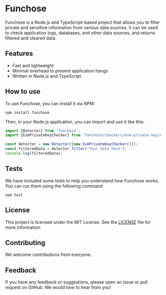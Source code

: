 # Funchose

Funchose is a Node.js and TypeScript-based project that allows you to filter private and sensitive information from
various data sources. It can be used to check application logs, databases, and other data sources, and returns filtered
and cleared data.

## Features

- Fast and lightweight
- Minimal overhead to prevent application hangs
- Written in Node.js and TypeScript

## How to use

To use Funchose, you can install it via NPM:

```shell
npm install funchose
```

Then, in your Node.js application, you can import and use it like this:

```typescript
import {Detector} from 'funchose';
import {EvmPrivateKeyChecker} from 'funchose/checkers/evm-private-key/evm-private-key.checker';

const detector = new Detector([new EvmPrivateKeyChecker()]);
const filteredData = detector.filter('Your data here');
console.log(filteredData);
```

## Tests

We have included some tests to help you understand how Funchose works. You can run them using the following command:

```
npm test
```

## License

This project is licensed under the MIT License. See the <a href="LICENSE" target="_new">LICENSE</a> file for more
information.

## Contributing

We welcome contributions from everyone.

## Feedback

If you have any feedback or suggestions, please open an issue or pull request on GitHub. We would love to hear from you!


